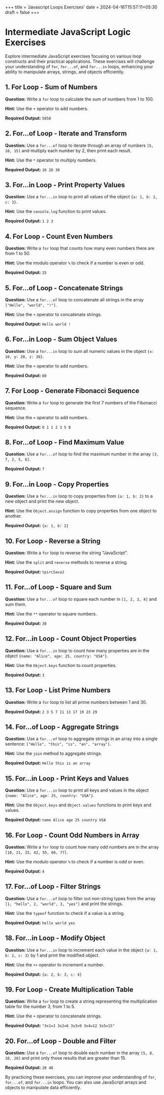 +++
title = 'Javascript Loops Exercises'
date = 2024-04-16T15:57:11+05:30
draft = false
+++

# Intermediate JavaScript Logic Exercises

Explore intermediate JavaScript exercises focusing on various loop constructs and their practical applications. These exercises will challenge your understanding of `for`, `for...of`, and `for...in` loops, enhancing your ability to manipulate arrays, strings, and objects efficiently.

## 1. For Loop - Sum of Numbers

**Question:** Write a `for` loop to calculate the sum of numbers from 1 to 100.  

**Hint:** Use the `+` operator to add numbers.

**Required Output:** `5050`

## 2. For...of Loop - Iterate and Transform

**Question:** Use a `for...of` loop to iterate through an array of numbers `[5, 10, 15]` and multiply each number by 2, then print each result.  

**Hint:** Use the `*` operator to multiply numbers.

**Required Output:** `10 20 30`

## 3. For...in Loop - Print Property Values

**Question:** Use a `for...in` loop to print all values of the object `{a: 1, b: 2, c: 3}`.

**Hint:** Use the `console.log` function to print values.

**Required Output:** `1 2 3`

## 4. For Loop - Count Even Numbers

**Question:** Write a `for` loop that counts how many even numbers there are from 1 to 50. 

**Hint:** Use the modulo operator `%` to check if a number is even or odd. 

**Required Output:** `25`

## 5. For...of Loop - Concatenate Strings

**Question:** Use a `for...of` loop to concatenate all strings in the array `["Hello", "world", "!"]`.  

**Hint:** Use the `+` operator to concatenate strings.

**Required Output:** `Hello world !`

## 6. For...in Loop - Sum Object Values

**Question:** Use a `for...in` loop to sum all numeric values in the object `{x: 10, y: 20, z: 30}`. 

**Hint:** Use the `+` operator to add numbers.

**Required Output:** `60`

## 7. For Loop - Generate Fibonacci Sequence

**Question:** Write a `for` loop to generate the first 7 numbers of the Fibonacci sequence.  

**Hint:** Use the `+` operator to add numbers.

**Required Output:** `0 1 1 2 3 5 8`

## 8. For...of Loop - Find Maximum Value

**Question:** Use a `for...of` loop to find the maximum number in the array `[3, 7, 2, 5, 6]`.

**Required Output:** `7`

## 9. For...in Loop - Copy Properties

**Question:** Use a `for...in` loop to copy properties from `{a: 1, b: 2}` to a new object and print the new object.  

**Hint:** Use the `Object.assign` function to copy properties from one object to another.

**Required Output:** `{a: 1, b: 2}`

## 10. For Loop - Reverse a String

**Question:** Write a `for` loop to reverse the string "JavaScript".  

**Hint:** Use the `split` and `reverse` methods to reverse a string.

**Required Output:** `tpircSavaJ`

## 11. For...of Loop - Square and Sum

**Question:** Use a `for...of` loop to square each number in `[1, 2, 3, 4]` and sum them.  

**Hint:** Use the `**` operator to square numbers.

**Required Output:** `30`

## 12. For...in Loop - Count Object Properties

**Question:** Use a `for...in` loop to count how many properties are in the object `{name: "Alice", age: 25, country: "USA"}`.  

**Hint:** Use the `Object.keys` function to count properties.

**Required Output:** `3`

## 13. For Loop - List Prime Numbers

**Question:** Write a `for` loop to list all prime numbers between 1 and 30.  

**Required Output:** `2 3 5 7 11 13 17 19 23 29`

## 14. For...of Loop - Aggregate Strings

**Question:** Use a `for...of` loop to aggregate strings in an array into a single sentence: `["Hello", "this", "is", "an", "array"]`.  

**Hint:** Use the `join` method to aggregate strings.

**Required Output:** `Hello this is an array`

## 15. For...in Loop - Print Keys and Values

**Question:** Use a `for...in` loop to print all keys and values in the object `{name: "Alice", age: 25, country: "USA"}`.

**Hint:** Use the `Object.keys` and `Object.values` functions to print keys and values.

**Required Output:** `name Alice age 25 country USA`

## 16. For Loop - Count Odd Numbers in Array

**Question:** Write a `for` loop to count how many odd numbers are in the array `[10, 21, 33, 42, 55, 66, 77]`.  

**Hint:** Use the modulo operator `%` to check if a number is odd or even.

**Required Output:** `4`

## 17. For...of Loop - Filter Strings

**Question:** Use a `for...of` loop to filter out non-string types from the array `[1, "hello", 2, "world", 3, "yes"]` and print the strings.  

**Hint:** Use the `typeof` function to check if a value is a string.

**Required Output:** `hello world yes`

## 18. For...in Loop - Modify Object

**Question:** Use a `for...in` loop to increment each value in the object `{a: 1, b: 2, c: 3}` by 1 and print the modified object.  

**Hint:** Use the `++` operator to increment a number.

**Required Output:** `{a: 2, b: 3, c: 4}`

## 19. For Loop - Create Multiplication Table

**Question:** Write a `for` loop to create a string representing the multiplication table for the number 3, from 1 to 5.  

**Hint:** Use the `+` operator to concatenate strings.

**Required Output:** `"3x1=3 3x2=6 3x3=9 3x4=12 3x5=15"`

## 20. For...of Loop - Double and Filter

**Question:** Use a `for...of` loop to double each number in the array `[5, 8, 10, 20]` and print only those results that are greater than 15.  


**Required Output:** `20 40`

By practicing these exercises, you can improve your understanding of `for`, `for...of`, and `for...in` loops. You can also use JavaScript arrays and objects to manipulate data efficiently.
